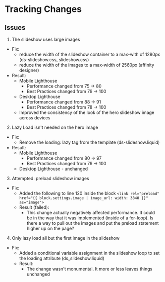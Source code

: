# Tracking Changes

## Issues

1. The slideshow uses large images

- Fix:
  - reduce the width of the slideshow container to a max-with of 1280px (ds-slideshow.css, slideshow.css)
  - reduce the width of the images to a max-width of 2560px (affinity designer)
- Result:
  - Mobile Lighthouse
    - Performance changed from 75 -> 80
    - Best Practices changed from 79 -> 100
  - Desktop Lighthouse
    - Performance changed from 88 -> 91
    - Best Practices changed from 78 -> 100
  - Improved the consistency of the look of the hero slideshow image across devices

2. Lazy Load isn't needed on the hero image

- Fix:
  - Remove the loading: lazy tag from the template (ds-slideshow.liquid)
- Result:
  - Mobile Lighthouse
    - Performance changed from 80 -> 97
    - Best Practices changed from 79 -> 100
  - Desktop Lighthouse - unchanged

3. Attempted: preload slideshow images

- Fix:
  - Added the following to line 120 inside the block
    `<link rel="preload" href="{{ block.settings.image | image_url: width: 3840 }}" as="image">`
  - Result (failed):
    - This change actually negatively affected performance. It could be in the way that it was implemented (inside of a for-loop). Is there a way to pull out the images and put the preload statement higher up on the page?

4. Only lazy load all but the first image in the slideshow

- Fix:
  - Added a conditional variable assignment in the slideshow loop to set the loading attribute (ds_slideshow.liquid) 
  - Result:
    - The change wasn't monumental. It more or less leaves things unchanged

